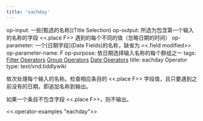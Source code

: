 ```yaml
---
title: 'eachday'
---
```


op-input: 一些[甄选的名称](Title Selection)
op-output: 所选为包含第一个输入的名称的字段 <<.place F>> 遇到的每个不同的值（忽略日期的时间）
op-parameter: 一个[日期字段](Date Fields)的名称，缺省为 <<.field modified>>
op-parameter-name: F
op-purpose: 依日期选择输入名称的每个群组之一
tags: [Filter Operators](#Filter%20Operators) [Group Operators](#Group%20Operators) [Date Operators](#Date%20Operators)
title: eachday Operator
type: text/vnd.tiddlywiki

依次处理每个输入的名称。检查相应条目的 <<.place F>> 字段值，且只要遇到之前没有的日期，即追加名称到输出。

如果一个条目不包含字段 <<.place F>>，则不输出。

<<.operator-examples "eachday">>
